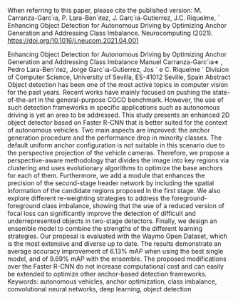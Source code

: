 When referring to this paper, please cite the published version: M. Carranza-Garc´ıa, P. Lara-Ben´ıtez, J. Garc´ıa-Gutierrez, J.C. Riquelme, ´
Enhancing Object Detection for Autonomous Driving by Optimizing Anchor Generation and Addressing Class Imbalance. Neurocomputing
(2021). https://doi.org/10.1016/j.neucom.2021.04.001

Enhancing Object Detection for Autonomous Driving by
Optimizing Anchor Generation and Addressing Class Imbalance
Manuel Carranza-Garc´ıa∗
, Pedro Lara-Ben´ıtez, Jorge Garc´ıa-Gutierrez, Jos ´ e C. Riquelme ´
Division of Computer Science, University of Sevilla, ES-41012 Seville, Spain
Abstract
Object detection has been one of the most active topics in computer vision for the past years. Recent works have
mainly focused on pushing the state-of-the-art in the general-purpose COCO benchmark. However, the use of such
detection frameworks in specific applications such as autonomous driving is yet an area to be addressed. This study
presents an enhanced 2D object detector based on Faster R-CNN that is better suited for the context of autonomous
vehicles. Two main aspects are improved: the anchor generation procedure and the performance drop in minority
classes. The default uniform anchor configuration is not suitable in this scenario due to the perspective projection
of the vehicle cameras. Therefore, we propose a perspective-aware methodology that divides the image into key
regions via clustering and uses evolutionary algorithms to optimize the base anchors for each of them. Furthermore,
we add a module that enhances the precision of the second-stage header network by including the spatial information
of the candidate regions proposed in the first stage. We also explore different re-weighting strategies to address the
foreground-foreground class imbalance, showing that the use of a reduced version of focal loss can significantly
improve the detection of difficult and underrepresented objects in two-stage detectors. Finally, we design an ensemble
model to combine the strengths of the different learning strategies. Our proposal is evaluated with the Waymo Open
Dataset, which is the most extensive and diverse up to date. The results demonstrate an average accuracy improvement
of 6.13% mAP when using the best single model, and of 9.69% mAP with the ensemble. The proposed modifications
over the Faster R-CNN do not increase computational cost and can easily be extended to optimize other anchor-based
detection frameworks.
Keywords: autonomous vehicles, anchor optimization, class imbalance, convolutional neural networks, deep
learning, object detection

